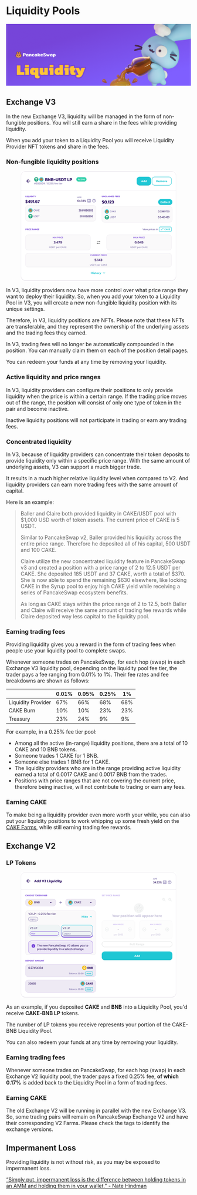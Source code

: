 # Liquidity Pools

![](../../.gitbook/assets/liquidity-header.png)

## Exchange V3 <a href="#03e94594-5a75-4687-b260-0dc69574b953" id="03e94594-5a75-4687-b260-0dc69574b953"></a>

In the new Exchange V3, liquidity will be managed in the form of non-fungible positions. You will still earn a share in the fees while providing liquidity.

When you add your token to a Liquidity Pool you will receive Liquidity Provider NFT tokens and share in the fees.

### **Non-fungible liquidity positions**

<figure><img src="../../.gitbook/assets/image (7) (1).png" alt=""><figcaption></figcaption></figure>

In V3, liquidity providers now have more control over what price range they want to deploy their liquidity. So, when you add your token to a Liquidity Pool in V3, you will create a new non-fungible liquidity position with its unique settings.

Therefore, in V3, liquidity positions are NFTs. Please note that these NFTs are transferable, and they represent the ownership of the underlying assets and the trading fees they earned.

In V3, trading fees will no longer be automatically compounded in the position. You can manually claim them on each of the position detail pages.

You can redeem your funds at any time by removing your liquidity.

### **Active liquidity and price ranges**

In V3, liquidity providers can configure their positions to only provide liquidity when the price is within a certain range. If the trading price moves out of the range, the position will consist of only one type of token in the pair and become inactive.

Inactive liquidity positions will not participate in trading or earn any trading fees.

### **Concentrated liquidity**

In V3, because of liquidity providers can concentrate their token deposits to provide liquidity only within a specific price range. With the same amount of underlying assets, V3 can support a much bigger trade.

It results in a much higher relative liquidity level when compared to V2. And liquidity providers can earn more trading fees with the same amount of capital.

Here is an example:

> Baller and Claire both provided liquidity in CAKE/USDT pool with $1,000 USD worth of token assets. The current price of CAKE is 5 USDT.
>
> Similar to PancakeSwap v2, Baller provided his liquidity across the entire price range. Therefore he deposited all of his capital, 500 USDT and 100 CAKE.
>
> Claire utilize the new concentrated liquidity feature in PancakeSwap v3 and created a position with a price range of 2 to 12.5 USDT per CAKE. She deposited 185 USDT and 37 CAKE, worth a total of $370. She is now able to spend the remaining $630 elsewhere, like locking CAKE in the Syrup pool to enjoy high CAKE yield while receiving a series of PancakeSwap ecosystem benefits.
>
> As long as CAKE stays within the price range of 2 to 12.5, both Baller and Claire will receive the same amount of trading fee rewards while Claire deposited way less capital to the liquidity pool.

### **Earning trading fees**

Providing liquidity gives you a reward in the form of trading fees when people use your liquidity pool to complete swaps.

Whenever someone trades on PancakeSwap, for each hop (swap) in each Exchange V3 liquidity pool, depending on the liquidity pool fee tier, the trader pays a fee ranging from 0.01% to 1%. Their fee rates and fee breakdowns are shown as follows:

|                    | 0.01% | 0.05% | 0.25% | 1%  |
| ------------------ | ----- | ----- | ----- | --- |
| Liquidity Provider | 67%   | 66%   | 68%   | 68% |
| CAKE Burn          | 10%   | 10%   | 23%   | 23% |
| Treasury           | 23%   | 24%   | 9%    | 9%  |

For example, in a 0.25% fee tier pool:

* Among all the active (in-range) liquidity positions, there are a total of 10 CAKE and 10 BNB tokens.
* Someone trades 1 CAKE for 1 BNB.
* Someone else trades 1 BNB for 1 CAKE.
* The liquidity providers who are in the range providing active liquidity earned a total of 0.0017 CAKE and 0.0017 BNB from the trades.
* Positions with price ranges that are not covering the current price, therefore being inactive, will not contribute to trading or earn any fees.

### **Earning CAKE**

To make being a liquidity provider even more worth your while, you can also put your liquidity positions to work whipping up some fresh yield on the [CAKE Farms](https://pancakeswap.finance/farms), while still earning trading fee rewards.



## Exchange V2

### LP Tokens

<figure><img src="../../.gitbook/assets/image (51).png" alt=""><figcaption></figcaption></figure>

As an example, if you deposited **CAKE** and **BNB** into a Liquidity Pool, you'd receive **CAKE-BNB LP** tokens.

The number of LP tokens you receive represents your portion of the CAKE-BNB Liquidity Pool.

You can also redeem your funds at any time by removing your liquidity.

### **Earning trading fees**

Whenever someone trades on PancakeSwap, for each hop (swap) in each Exchange V2 liquidity pool, the trader pays a fixed 0.25% fee, **of which 0.17%** is added back to the Liquidity Pool in a form of trading fees.

### **Earning CAKE**

The old Exchange V2 will be running in parallel with the new Exchange V3. So, some trading pairs will remain on PancakeSwap Exchange V2 and have their corresponding V2 Farms. Please check the tags to identify the exchange versions.

##

## Impermanent Loss

Providing liquidity is not without risk, as you may be exposed to impermanent loss.

[“Simply put, impermanent loss is the difference between holding tokens in an AMM and holding them in your wallet.” - Nate Hindman](https://blog.bancor.network/beginners-guide-to-getting-rekt-by-impermanent-loss-7c9510cb2f22)
